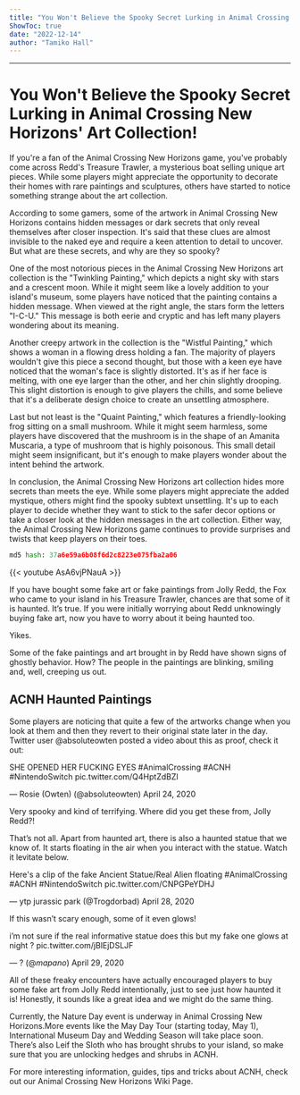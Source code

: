 ```yaml
---
title: "You Won't Believe the Spooky Secret Lurking in Animal Crossing New Horizons' Art Collection!"
ShowToc: true 
date: "2022-12-14"
author: "Tamiko Hall"
---
```

*****
# You Won't Believe the Spooky Secret Lurking in Animal Crossing New Horizons' Art Collection!

If you're a fan of the Animal Crossing New Horizons game, you've probably come across Redd's Treasure Trawler, a mysterious boat selling unique art pieces. While some players might appreciate the opportunity to decorate their homes with rare paintings and sculptures, others have started to notice something strange about the art collection. 

According to some gamers, some of the artwork in Animal Crossing New Horizons contains hidden messages or dark secrets that only reveal themselves after closer inspection. It's said that these clues are almost invisible to the naked eye and require a keen attention to detail to uncover. But what are these secrets, and why are they so spooky?

One of the most notorious pieces in the Animal Crossing New Horizons art collection is the "Twinkling Painting," which depicts a night sky with stars and a crescent moon. While it might seem like a lovely addition to your island's museum, some players have noticed that the painting contains a hidden message. When viewed at the right angle, the stars form the letters "I-C-U." This message is both eerie and cryptic and has left many players wondering about its meaning. 

Another creepy artwork in the collection is the "Wistful Painting," which shows a woman in a flowing dress holding a fan. The majority of players wouldn't give this piece a second thought, but those with a keen eye have noticed that the woman's face is slightly distorted. It's as if her face is melting, with one eye larger than the other, and her chin slightly drooping. This slight distortion is enough to give players the chills, and some believe that it's a deliberate design choice to create an unsettling atmosphere. 

Last but not least is the "Quaint Painting," which features a friendly-looking frog sitting on a small mushroom. While it might seem harmless, some players have discovered that the mushroom is in the shape of an Amanita Muscaria, a type of mushroom that is highly poisonous. This small detail might seem insignificant, but it's enough to make players wonder about the intent behind the artwork. 

In conclusion, the Animal Crossing New Horizons art collection hides more secrets than meets the eye. While some players might appreciate the added mystique, others might find the spooky subtext unsettling. It's up to each player to decide whether they want to stick to the safer decor options or take a closer look at the hidden messages in the art collection. Either way, the Animal Crossing New Horizons game continues to provide surprises and twists that keep players on their toes. 

```python
md5 hash: 37a6e59a6b08f6d2c8223e075fba2a06
```

{{< youtube AsA6vjPNauA >}} 



If you have bought some fake art or fake paintings from Jolly Redd, the Fox who came to your island in his Treasure Trawler, chances are that some of it is haunted. It’s true. If you were initially worrying about Redd unknowingly buying fake art, now you have to worry about it being haunted too.
 
Yikes.
 
Some of the fake paintings and art brought in by Redd have shown signs of ghostly behavior. How? The people in the paintings are blinking, smiling and, well, creeping us out.
 
## ACNH Haunted Paintings
 
Some players are noticing that quite a few of the artworks change when you look at them and then they revert to their original state later in the day. Twitter user @absoluteowten posted a video about this as proof, check it out:
 

 
SHE OPENED HER FUCKING EYES #AnimalCrossing #ACNH #NintendoSwitch pic.twitter.com/Q4HptZdBZl
 
— Rosie (Owten) (@absoluteowten) April 24, 2020
 
Very spooky and kind of terrifying. Where did you get these from, Jolly Redd?!
 
That’s not all. Apart from haunted art, there is also a haunted statue that we know of. It starts floating in the air when you interact with the statue. Watch it levitate below.
 
Here's a clip of the fake Ancient Statue/Real Alien floating #AnimalCrossing #ACNH #NintendoSwitch pic.twitter.com/CNPGPeYDHJ
 
— ytp jurassic park (@Trogdorbad) April 28, 2020
 
If this wasn’t scary enough, some of it even glows!
 
i’m not sure if the real informative statue does this but my fake one glows at night ? pic.twitter.com/jBlEjDSLJF
 
— ? (@_mapano_) April 29, 2020
 
All of these freaky encounters have actually encouraged players to buy some fake art from Jolly Redd intentionally, just to see just how haunted it is! Honestly, it sounds like a great idea and we might do the same thing.
 
Currently, the Nature Day event is underway in Animal Crossing New Horizons.More events like the May Day Tour (starting today, May 1), International Museum Day and Wedding Season will take place soon. There’s also Leif the Sloth who has brought shrubs to your island, so make sure that you are unlocking hedges and shrubs in ACNH.
 
For more interesting information, guides, tips and tricks about ACNH, check out our Animal Crossing New Horizons Wiki Page.




